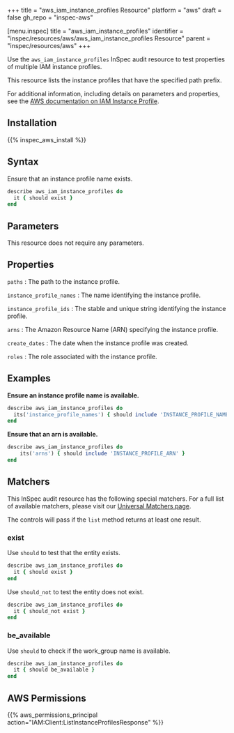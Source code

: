 +++
title = "aws_iam_instance_profiles Resource"
platform = "aws"
draft = false
gh_repo = "inspec-aws"

[menu.inspec]
title = "aws_iam_instance_profiles"
identifier = "inspec/resources/aws/aws_iam_instance_profiles Resource"
parent = "inspec/resources/aws"
+++

Use the `aws_iam_instance_profiles` InSpec audit resource to test properties of multiple IAM instance profiles.

This resource lists the instance profiles that have the specified path prefix.

For additional information, including details on parameters and properties, see the [AWS documentation on IAM Instance Profile](https://docs.aws.amazon.com/AWSCloudFormation/latest/UserGuide/aws-resource-iam-instanceprofile.html).

## Installation

{{% inspec_aws_install %}}

## Syntax

Ensure that an instance profile name exists.

```ruby
describe aws_iam_instance_profiles do
  it { should exist }
end
```

## Parameters

This resource does not require any parameters.

## Properties

`paths`
: The path to the instance profile.

`instance_profile_names`
: The name identifying the instance profile.

`instance_profile_ids`
: The stable and unique string identifying the instance profile.

`arns`
: The Amazon Resource Name (ARN) specifying the instance profile.

`create_dates`
: The date when the instance profile was created.

`roles`
: The role associated with the instance profile.

## Examples

**Ensure an instance profile name is available.**

```ruby
describe aws_iam_instance_profiles do
  its('instance_profile_names') { should include 'INSTANCE_PROFILE_NAME' }
end
```

**Ensure that an arn is available.**

```ruby
describe aws_iam_instance_profiles do
    its('arns') { should include 'INSTANCE_PROFILE_ARN' }
end
```

## Matchers

This InSpec audit resource has the following special matchers. For a full list of available matchers, please visit our [Universal Matchers page](https://www.inspec.io/docs/reference/matchers/).

The controls will pass if the `list` method returns at least one result.

### exist

Use `should` to test that the entity exists.

```ruby
describe aws_iam_instance_profiles do
  it { should exist }
end
```

Use `should_not` to test the entity does not exist.

```ruby
describe aws_iam_instance_profiles do
  it { should_not exist }
end
```

### be_available

Use `should` to check if the work_group name is available.

```ruby
describe aws_iam_instance_profiles do
  it { should be_available }
end
```

## AWS Permissions

{{% aws_permissions_principal action="IAM:Client:ListInstanceProfilesResponse" %}}

